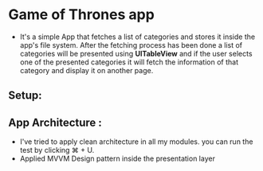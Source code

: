 # Game of Thrones app

* It's a simple App that fetches a list of categories and stores it inside the app's file system. After the fetching process has been done a list of categories will be presented using **UITableView** and if the user selects one of the presented categories it will fetch the information of that category and display it on another page.

## Setup:
 
## App Architecture :

* I've tried to apply clean architecture in all my modules. you can run the test by clicking ⌘ + U.
* Applied MVVM Design pattern inside the presentation layer
